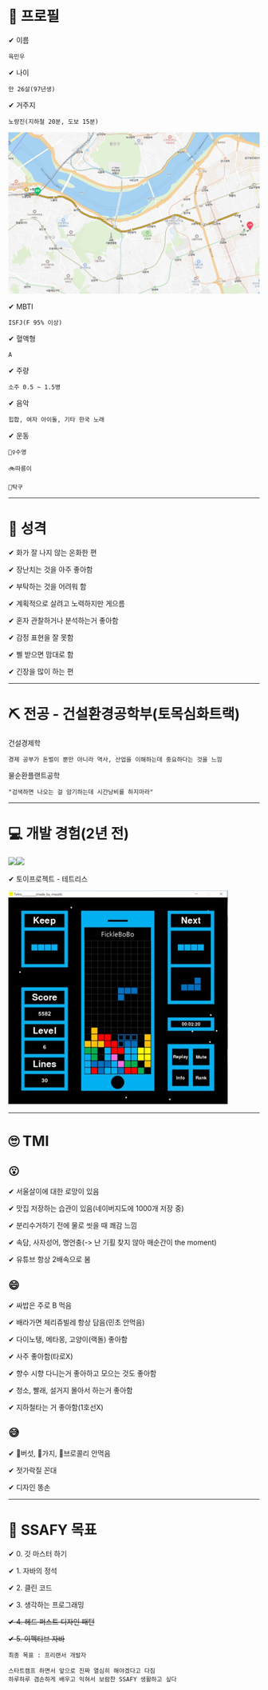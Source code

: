 # 📝 프로필

✔ 이름

    육민우

✔ 나이

    만 26살(97년생)

✔ 거주지

    노량진(지하철 20분, 도보 15분)

![Commuting](./commuting.jpg)

✔ MBTI

    ISFJ(F 95% 이상)

✔ 혈액형

    A

✔ 주량

    소주 0.5 ~ 1.5병

✔ 음악

    힙합, 여자 아이돌, 기타 한국 노래

✔ 운동

    🏊‍♀️수영

    🚲따릉이

    🏓탁구

--------------------------------------------------

# 🧐 성격

✔ 화가 잘 나지 않는 온화한 편

✔ 장난치는 것을 아주 좋아함

✔ 부탁하는 것을 어려워 함

✔ 계획적으로 살려고 노력하지만 게으름

✔ 혼자 관찰하거나 분석하는거 좋아함

✔ 감정 표현을 잘 못함

✔ 삘 받으면 맘대로 함

✔ 긴장을 많이 하는 편

--------------------------------------------------

# ⛏ 전공 - 건설환경공학부(토목심화트랙)

건설경제학

    경제 공부가 돈벌이 뿐만 아니라 역사, 산업을 이해하는데 중요하다는 것을 느낌

물순환플랜트공학

    "검색하면 나오는 걸 암기하는데 시간낭비를 하지마라"

--------------------------------------------------

# 💻 개발 경험(2년 전)

<img src="https://img.shields.io/badge/C-A8B9CC?style=for-the-badge&logo=c&logoColor=white"><img src="https://img.shields.io/badge/Python-3776AB?style=for-the-badge&logo=python&logoColor=white">

✔ 토이프로젝트 - 테트리스

![Tetris](./tetris.jpg)

--------------------------------------------------

# 🙄 TMI

## 😮

✔ 서울살이에 대한 로망이 있음

✔ 맛집 저장하는 습관이 있음(네이버지도에 1000개 저장 중)

✔ 분리수거하기 전에 물로 씻을 때 쾌감 느낌

✔ 속담, 사자성어, 명언충(-> 난 기횔 찾지 않아 매순간이 the moment)

✔ 유튜브 항상 2배속으로 봄

## 😄

✔ 싸밥은 주로 B 먹음

✔ 배라가면 체리쥬빌레 항상 담음(민초 안먹음)

✔ 다이노탱, 메타몽, 고양이(랙돌) 좋아함

✔ 사주 좋아함(타로X)

✔ 향수 시향 다니는거 좋아하고 모으는 것도 좋아함

✔ 청소, 빨래, 설거지 몰아서 하는거 좋아함

✔ 지하철타는 거 좋아함(1호선X)

## 😅

✔ 🍄버섯, 🍆가지, 🥦브로콜리 안먹음

✔ 젓가락질 꼰대

✔ 디자인 똥손

--------------------------------------------------

# 💪 SSAFY 목표

✔ 0. 깃 마스터 하기

✔ 1. 자바의 정석

✔ 2. 클린 코드

✔ 3. 생각하는 프로그래밍

~~✔ 4. 헤드 퍼스트 디자인 패턴~~

~~✔ 5. 이펙티브 자바~~

```
최종 목표 : 프리랜서 개발자
```

```
스타트캠프 하면서 앞으로 진짜 열심히 해야겠다고 다짐
하루하루 겸손하게 배우고 익혀서 보람찬 SSAFY 생활하고 싶다
```
